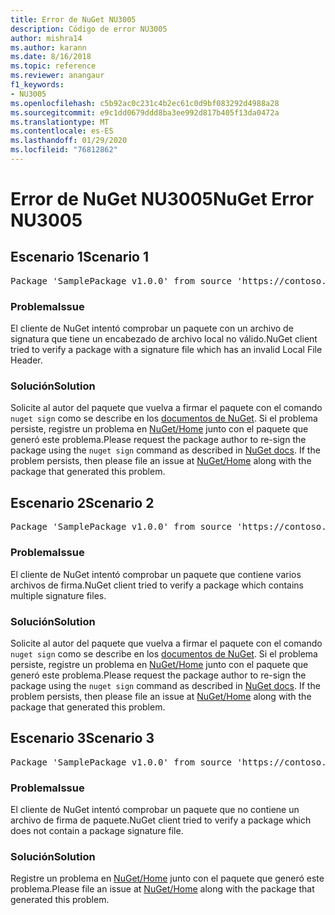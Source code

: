 ```yaml
---
title: Error de NuGet NU3005
description: Código de error NU3005
author: mishra14
ms.author: karann
ms.date: 8/16/2018
ms.topic: reference
ms.reviewer: anangaur
f1_keywords:
- NU3005
ms.openlocfilehash: c5b92ac0c231c4b2ec61c0d9bf083292d4988a28
ms.sourcegitcommit: e9c1dd0679ddd8ba3ee992d817b405f13da0472a
ms.translationtype: MT
ms.contentlocale: es-ES
ms.lasthandoff: 01/29/2020
ms.locfileid: "76812862"
---
```

# <a name="nuget-error-nu3005"></a><span data-ttu-id="7cf08-103">Error de NuGet NU3005</span><span class="sxs-lookup"><span data-stu-id="7cf08-103">NuGet Error NU3005</span></span>

## <a name="scenario-1"></a><span data-ttu-id="7cf08-104">Escenario 1</span><span class="sxs-lookup"><span data-stu-id="7cf08-104">Scenario 1</span></span>

<pre>Package 'SamplePackage v1.0.0' from source 'https://contoso.com/index.json': The package contains an invalid package signature file.</pre>

### <a name="issue"></a><span data-ttu-id="7cf08-105">Problema</span><span class="sxs-lookup"><span data-stu-id="7cf08-105">Issue</span></span>

<span data-ttu-id="7cf08-106">El cliente de NuGet intentó comprobar un paquete con un archivo de signatura que tiene un encabezado de archivo local no válido.</span><span class="sxs-lookup"><span data-stu-id="7cf08-106">NuGet client tried to verify a package with a signature file which has an invalid Local File Header.</span></span>


### <a name="solution"></a><span data-ttu-id="7cf08-107">Solución</span><span class="sxs-lookup"><span data-stu-id="7cf08-107">Solution</span></span>

<span data-ttu-id="7cf08-108">Solicite al autor del paquete que vuelva a firmar el paquete con el comando `nuget sign` como se describe en los [documentos de NuGet](../../create-packages/sign-a-package.md). Si el problema persiste, registre un problema en [NuGet/Home](https://github.com/NuGet/Home/issues) junto con el paquete que generó este problema.</span><span class="sxs-lookup"><span data-stu-id="7cf08-108">Please request the package author to re-sign the package using the `nuget sign` command as described in [NuGet docs](../../create-packages/sign-a-package.md). If the problem persists, then please file an issue at [NuGet/Home](https://github.com/NuGet/Home/issues) along with the package that generated this problem.</span></span>



## <a name="scenario-2"></a><span data-ttu-id="7cf08-109">Escenario 2</span><span class="sxs-lookup"><span data-stu-id="7cf08-109">Scenario 2</span></span>

<pre>Package 'SamplePackage v1.0.0' from source 'https://contoso.com/index.json': The package contains multiple package signature files.</pre>

### <a name="issue"></a><span data-ttu-id="7cf08-110">Problema</span><span class="sxs-lookup"><span data-stu-id="7cf08-110">Issue</span></span>

<span data-ttu-id="7cf08-111">El cliente de NuGet intentó comprobar un paquete que contiene varios archivos de firma.</span><span class="sxs-lookup"><span data-stu-id="7cf08-111">NuGet client tried to verify a package which contains multiple signature files.</span></span>


### <a name="solution"></a><span data-ttu-id="7cf08-112">Solución</span><span class="sxs-lookup"><span data-stu-id="7cf08-112">Solution</span></span>

<span data-ttu-id="7cf08-113">Solicite al autor del paquete que vuelva a firmar el paquete con el comando `nuget sign` como se describe en los [documentos de NuGet](../../create-packages/sign-a-package.md). Si el problema persiste, registre un problema en [NuGet/Home](https://github.com/NuGet/Home/issues) junto con el paquete que generó este problema.</span><span class="sxs-lookup"><span data-stu-id="7cf08-113">Please request the package author to re-sign the package using the `nuget sign` command as described in [NuGet docs](../../create-packages/sign-a-package.md). If the problem persists, then please file an issue at [NuGet/Home](https://github.com/NuGet/Home/issues) along with the package that generated this problem.</span></span>



## <a name="scenario-3"></a><span data-ttu-id="7cf08-114">Escenario 3</span><span class="sxs-lookup"><span data-stu-id="7cf08-114">Scenario 3</span></span>

<pre>Package 'SamplePackage v1.0.0' from source 'https://contoso.com/index.json': The package does not contain a valid package signature file.</pre>

### <a name="issue"></a><span data-ttu-id="7cf08-115">Problema</span><span class="sxs-lookup"><span data-stu-id="7cf08-115">Issue</span></span>

<span data-ttu-id="7cf08-116">El cliente de NuGet intentó comprobar un paquete que no contiene un archivo de firma de paquete.</span><span class="sxs-lookup"><span data-stu-id="7cf08-116">NuGet client tried to verify a package which does not contain a package signature file.</span></span>


### <a name="solution"></a><span data-ttu-id="7cf08-117">Solución</span><span class="sxs-lookup"><span data-stu-id="7cf08-117">Solution</span></span>

<span data-ttu-id="7cf08-118">Registre un problema en [NuGet/Home](https://github.com/NuGet/Home/issues) junto con el paquete que generó este problema.</span><span class="sxs-lookup"><span data-stu-id="7cf08-118">Please file an issue at [NuGet/Home](https://github.com/NuGet/Home/issues) along with the package that generated this problem.</span></span>
